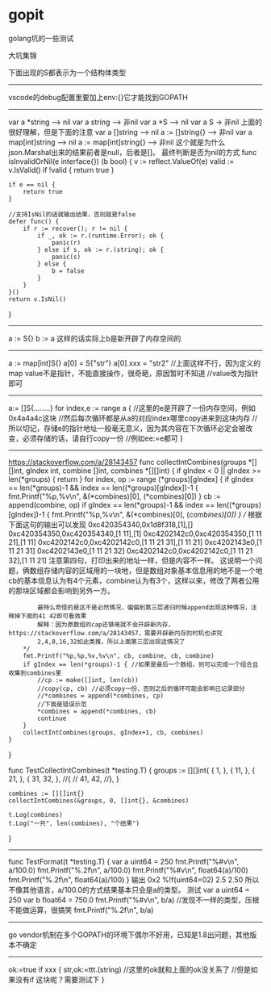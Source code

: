 # gopit
golang坑的一些测试

大坑集锦

下面出现的S都表示为一个结构体类型

---
vscode的debug配置里要加上env:{}它才能找到GOPATH

---
var a *string --> nil
var a string --> 非nil
var a *S --> nil
var a S -> 非nil
上面的很好理解，但是下面的注意
var a []string --> nil
a := []string{} --> 非nil
var a map[int]string --> nil
a := map[int]string{} --> 非nil
这个就是为什么json.Marshal出来的结果前者是null，后者是[]。
最终判断是否为nil的方式
func isInvalidOrNil(e interface{}) (b bool) {
	v := reflect.ValueOf(e)
	valid := v.IsValid()
	if !valid {
		return true
	}

	if e == nil {
		return true
	}

	//支持IsNil的话就输出结果，否则就是false
	defer func() {
		if r := recover(); r != nil {
			if _, ok := r.(runtime.Error); ok {
				panic(r)
			} else if s, ok := r.(string); ok {
				panic(s)
			} else {
				b = false
			}
		}
	}()
	return v.IsNil()
}

---
a := S{}
b := a
这样的话实际上b是新开辟了内存空间的

---
a := map[int]S{}
a[0] = S{"str"}
a[0].xxx = "str2"
//上面这样不行，因为定义的map value不是指针，不能直接操作，很奇葩，原因暂时不知道
//value改为指针即可

---
a:= []S{........}
for index,e := range a {
	//这里的e是开辟了一份内存空间，例如0x4a4a4c这块
	//然后每次循环都是从a的对应index哪里copy进来到这块内存
//所以切记，存储e的指针地址一般毫无意义，因为其内容在下次循环必定会被改变，必须存储的话，请自行copy一份
//例如ee:=e都可
}

---
https://stackoverflow.com/a/28143457
func collectIntCombines(groups *[][]int, gIndex int, combine []int, combines *[][]int) {
	if gIndex < 0 || gIndex >= len(*groups) {
		return
	}
	for index, op := range (*groups)[gIndex] {
		if gIndex == len(*groups)-1 && index == len((*groups)[gIndex])-1 {
			fmt.Printf("%p,%v\n", &(*combines)[0], (*combines)[0])
		}
		cb := append(combine, op)
		if gIndex == len(*groups)-1 && index == len((*groups)[gIndex])-1 {
			fmt.Printf("%p,%v\n", &(*combines)[0], (*combines)[0])
		}
		/*
				根据下面这句的输出可以发现
				0xc420354340,0x1d8f318,[1],[]
				0xc420354350,0xc420354340,[1 11],[1]
				0xc4202142c0,0xc420354350,[1 11 21],[1 11]
				0xc4202142c0,0xc4202142c0,[1 11 21 31],[1 11 21]
				0xc4202143e0,[1 11 21 31]
				0xc4202143e0,[1 11 21 32]
				0xc4202142c0,0xc4202142c0,[1 11 21 32],[1 11 21]
				注意第四句，打印出来的地址一样，但是内容不一样。
				这说明一个问题，俩数组存储内容的区域用的一块地，但是数组对象基本信息用的地不是一个地
				cb的基本信息认为有4个元素，combine认为有3个，这样以来，修改了两者公用的那块区域都会影响到另外一方。

			最特么奇怪的是这不是必然情况，偏偏到第三层递归时候append出现这种情况，注释掉下面的41 42即可看效果
			解释：因为原数组的cap还够用就不会开辟新内存，https://stackoverflow.com/a/28143457，需要开辟新内存的时机也讲究
			2,4,8,16,32如此类推，所以上面第三层出现这情况了
		*/
		fmt.Printf("%p,%p,%v,%v\n", cb, combine, cb, combine)
		if gIndex == len(*groups)-1 { //如果是最后一个数组，则可以完成一个组合且收集到combines里
			//cp := make([]int, len(cb))
			//copy(cp, cb) //必须copy一份，否则之后的循环可能会影响已记录部分
			//*combines = append(*combines, cp)
			//下面是错误示范
			*combines = append(*combines, cb)
			continue
		}
		collectIntCombines(groups, gIndex+1, cb, combines)
	}
}

func TestCollectIntCombines(t *testing.T) {
	groups := [][]int{
		{
			1,
		},
		{
			11,
		},
		{
			21,
		},
		{
			31, 32,
		},
		//{
		//	41, 42,
		//},
	}

	combines := [][]int{}
	collectIntCombines(&groups, 0, []int{}, &combines)

	t.Log(combines)
	t.Log("一共", len(combines), "个结果")
}

-------------
func TestFormat(t *testing.T) {
	var a uint64 = 250
	fmt.Printf("%#v\n", a/100.0)
	fmt.Printf("%.2f\n", a/100.0)
	fmt.Printf("%#v\n", float64(a)/100)
	fmt.Printf("%.2f\n", float64(a)/100)
}
输出
0x2
%!f(uint64=02)
2.5
2.50
所以不像其他语言，a/100.0的方式结果基本只会是a的类型。
测试
	var a uint64 = 250
	var b float64 = 750.0
	fmt.Printf("%#v\n", b/a) //发现不一样的类型，压根不能做运算，很搞笑
	fmt.Printf("%.2f\n", b/a)

-------------
go vendor机制在多个GOPATH的环境下偶尔不好用，已知是1.8出问题，其他版本不确定

-------------
ok:=true
if xxx {
	str,ok:=ttt.(string)
//这里的ok就和上面的ok没关系了
//但是如果没有if 这块呢？需要测试下
}